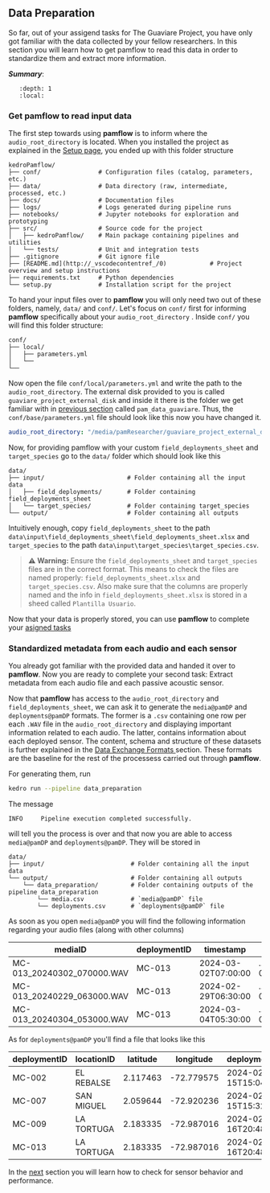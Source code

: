 ## Data Preparation
So far, out of your assigend tasks for The Guaviare Project, you have only got familiar with the data collected by your fellow researchers. 
In this section you will learn how to get pamflow to read this data in order to standardize them and extract more information.

***Summary***:

```{contents}
   :depth: 1
   :local:
```

### Get **pamflow** to read input data

The first step towards using **pamflow** is to inform where the `audio_root_directory` is located. When you installed the project as explained in the [Setup page](./setup.md),  you ended up with this folder structure


``` 
kedroPamflow/
├── conf/                # Configuration files (catalog, parameters, etc.)
├── data/                # Data directory (raw, intermediate, processed, etc.)
├── docs/                # Documentation files
├── logs/                # Logs generated during pipeline runs
├── notebooks/           # Jupyter notebooks for exploration and prototyping
├── src/                 # Source code for the project
│   ├── kedroPamflow/    # Main package containing pipelines and utilities
│   └── tests/           # Unit and integration tests
├── .gitignore           # Git ignore file
├── [README.md](http://_vscodecontentref_/0)            # Project overview and setup instructions
├── requirements.txt     # Python dependencies
└── setup.py             # Installation script for the project
```


To hand your input files over  to **pamflow** you will only need two out of these folders, namely, `data/` and `conf/`. Let's focus on `conf/` first for informing **pamflow** specifically about your `audio_root_directory` . Inside `conf/` you will find this folder structure:

``` 
conf/
├── local/               
│   ├── parameters.yml
│   └──   
└── 
```
Now open the file `conf/local/parameters.yml` and write the path to the `audio_root_directory`. The external disk provided to you is called `guaviare_project_external_disk` and inside it there is the folder we get familiar with in [previous section](./input_data.md)  called `pam_data_guaviare`. Thus, the `conf/base/parameters.yml` file should look like this now you have changed it.

```yaml
audio_root_directory: "/media/pamResearcher/guaviare_project_external_disk/pam_data_guaviare"

```

Now, for providing pamflow with your custom `field_deployments_sheet` and `target_species` go to the `data/` folder which should look like this

``` 
data/
├── input/                       # Folder containing all the input data
│   ├── field_deployments/       # Folder containing field_deployments_sheet 
│   └── target_species/          # Folder containing target_species
└── output/                      # Folder containing all outputs
```

Intuitively enough, copy `field_deployments_sheet` to the path `data\input\field_deployments_sheet\field_deployments_sheet.xlsx` and `target_species` to the path `data\input\target_species\target_species.csv`.

> **⚠️ Warning:** Ensure the `field_deployments_sheet` and `target_species` files are in the correct format.
> This means to check the files are named properly: `field_deployments_sheet.xlsx` and `target_species.csv`.
> Also make sure that the columns are properly named and the info in  `field_deployments_sheet.xlsx` is stored in a sheed called `Plantilla Usuario`.

Now that your data is properly stored, you can use **pamflow** to complete your [asigned tasks](./tutorial.md)


### Standardized metadata from each audio and each sensor

You already got familiar with the provided data and handed it over to **pamflow**. Now you are ready to complete your second task: Extract metadata from each audio file and each passive acoustic sensor.

Now that **pamflow** has access to the `audio_root_directory` and `field_deployments_sheet`, we can ask it to generate the `media@pamDP` and `deployments@pamDP` formats. The former is a `.csv` containing one row per each  `.WAV` file in the `audio_root_directory` and displaying important information related to each audio. The latter, contains information about each deployed sensor. The content, schema and structure of these datasets is further explained in the [Data Exchange Formats ](../data_exchange_format.md#Observations)  section. These formats are the baseline for the rest of the processess carried out through **pamflow**.



 For generating them,  run 

```bash
kedro run --pipeline data_preparation
```

The message

``` 
INFO     Pipeline execution completed successfully.  
```

will tell you the process is over and that now you are able to access `media@pamDP` and `deployments@pamDP`. They will be stored in 

``` 
data/
├── input/                        # Folder containing all the input data
└── output/                       # Folder containing all outputs
    └── data_preparation/         # Folder containing outputs of the pipeline data_preparation
        └── media.csv             # `media@pamDP` file
        └── deployments.csv       # `deployments@pamDP` file
```
 As soon as you open `media@pamDP` you will find the following information regarding your audio files (along with other columns)

| mediaID                     | deploymentID | timestamp           | filePath                                | sampleRate | ... | bitDepth | fileLength |
|-----------------------------|--------------|---------------------|-----------------------------------------|------------|-----|----------|------------|
| MC-013_20240302_070000.WAV  | MC-013       | 2024-03-02T07:00:00 | .../MC-013/MC-013_20240302_070000.WAV   | 48000      | ... | 16       | 60.0       |
| MC-013_20240229_063000.WAV  | MC-013       | 2024-02-29T06:30:00 | .../MC-013/MC-013_20240229_063000.WAV   | 48000      | ... | 16       | 60.0       |
| MC-013_20240304_053000.WAV  | MC-013       | 2024-03-04T05:30:00 | .../MC-013/MC-013_20240304_053000.WAV   | 48000      | ... | 16       | 60.0       |

As for `deployments@pamDP` you'll find a file that looks like this 

| deploymentID | locationID   | latitude  | longitude   | deploymentStart      | deploymentEnd        | ... | recorderModel       | habitat       |
|--------------|--------------|-----------|-------------|----------------------|----------------------|-----|---------------------|---------------|
| MC-002       | EL REBALSE   | 2.117463  | -72.779575  | 2024-02-15T15:04:45  | 2024-03-06T15:04:45  | ... | AudioMoth v 1.2.0   | Pastos limpios|
| MC-007       | SAN MIGUEL   | 2.059644  | -72.920236  | 2024-02-15T15:32:00  | 2024-03-06T15:32:00  | ... | AudioMoth v 1.2.0   | Pastos limpios|
| MC-009       | LA TORTUGA   | 2.183335  | -72.987016  | 2024-02-16T20:48:06  | 2024-03-07T20:48:06  | ... | AudioMoth v 1.2.0   | Pastos limpios|
| MC-013       | LA TORTUGA   | 2.183335  | -72.987016  | 2024-02-16T20:48:06  | 2024-03-07T20:48:06  | ... | AudioMoth v 1.2.0   | Pastos limpios|


 In the [next](./quality_control.md) section  you will learn how to check for sensor behavior and performance.